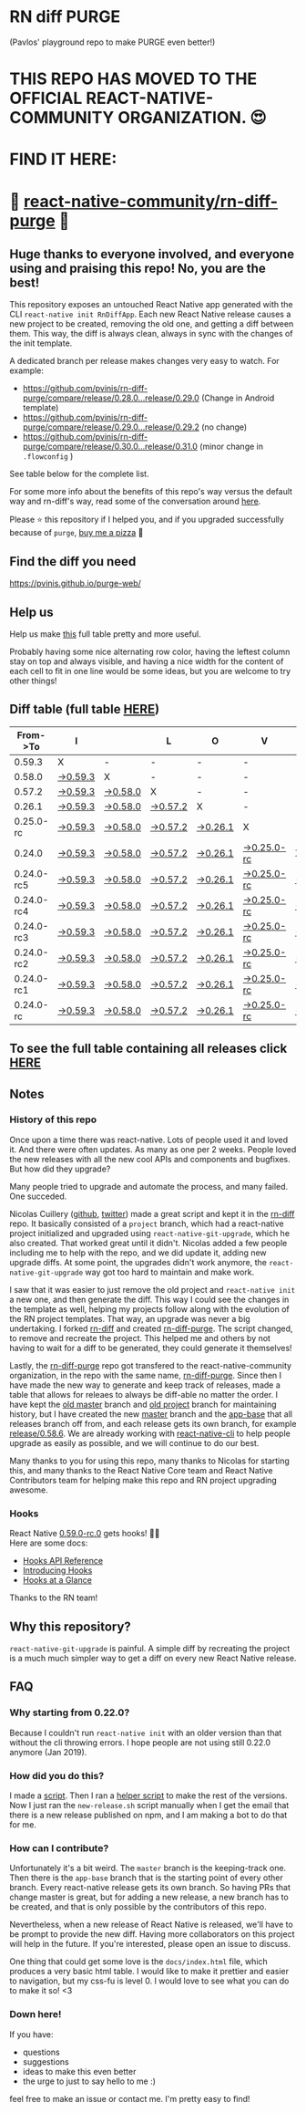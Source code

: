# RN diff PURGE
(Pavlos' playground repo to make PURGE even better!)

# THIS REPO HAS MOVED TO THE OFFICIAL REACT-NATIVE-COMMUNITY ORGANIZATION. 😍
# FIND IT HERE:  
# 💪 [react-native-community/rn-diff-purge](https://github.com/react-native-community/rn-diff-purge) 🎉
## Huge thanks to everyone involved, and everyone using and praising this repo! No, you are the best!

This repository exposes an untouched React Native app generated with the CLI
`react-native init RnDiffApp`. Each new React Native release causes a new project to be created, removing the old one, and getting a diff between them. This way, the diff is always clean, always in sync with the changes of the init template.

A dedicated branch per release makes changes very easy
to watch. For example:

* https://github.com/pvinis/rn-diff-purge/compare/release/0.28.0...release/0.29.0
(Change in Android template)
* https://github.com/pvinis/rn-diff-purge/compare/release/0.29.0...release/0.29.2
(no change)
* https://github.com/pvinis/rn-diff-purge/compare/release/0.30.0...release/0.31.0
(minor change in `.flowconfig` )

See table below for the complete list.

For some more info about the benefits of this repo's way versus the default way and rn-diff's way, read some of the conversation around [here](https://github.com/react-native-community/discussions-and-proposals/issues/68#issuecomment-452227478).

Please :star: this repository if I helped you, and if you upgraded successfully because of `purge`, [buy me a pizza](https://www.buymeacoffee.com/DGWwHVZ4s) :pizza:

## Find the diff you need
https://pvinis.github.io/purge-web/

## Help us
Help us make [this](https://pvinis.github.io/rn-diff-purge) full table pretty and more useful.

Probably having some nice alternating row color, having the leftest column stay on top and always visible, and having a nice width for the content of each cell to fit in one line would be some ideas, but you are welcome to try other things!

## Diff table (full table [HERE](https://pvinis.github.io/rn-diff-purge))

| From->To   | I                                                                                              |                                                                                                | L                                                                                              | O                                                                                              | V                                                                                                    | E                                                                                              |                                                                                                        | D                                                                                                      | I                                                                                                      | F                                                                                                      | F                                                                                                     | S   |
| ---------- | ---------------------------------------------------------------------------------------------- | ---------------------------------------------------------------------------------------------- | ---------------------------------------------------------------------------------------------- | ---------------------------------------------------------------------------------------------- | ---------------------------------------------------------------------------------------------------- | ---------------------------------------------------------------------------------------------- | ------------------------------------------------------------------------------------------------------ | ------------------------------------------------------------------------------------------------------ | ------------------------------------------------------------------------------------------------------ | ------------------------------------------------------------------------------------------------------ | ----------------------------------------------------------------------------------------------------- | --- |
| 0.59.3     | X                                                                                              | -                                                                                              | -                                                                                              | -                                                                                              | -                                                                                                    | -                                                                                              | -                                                                                                      | -                                                                                                      | -                                                                                                      | -                                                                                                      | -                                                                                                     | -   |
| 0.58.0     | [->0.59.3](https://github.com/pvinis/rn-diff-purge/compare/release/0.58.0..release/0.59.3)     | X                                                                                              | -                                                                                              | -                                                                                              | -                                                                                                    | -                                                                                              | -                                                                                                      | -                                                                                                      | -                                                                                                      | -                                                                                                      | -                                                                                                     | -   |
| 0.57.2     | [->0.59.3](https://github.com/pvinis/rn-diff-purge/compare/release/0.57.2..release/0.59.3)     | [->0.58.0](https://github.com/pvinis/rn-diff-purge/compare/release/0.57.2..release/0.58.0)     | X                                                                                              | -                                                                                              | -                                                                                                    | -                                                                                              | -                                                                                                      | -                                                                                                      | -                                                                                                      | -                                                                                                      | -                                                                                                     | -   |
| 0.26.1     | [->0.59.3](https://github.com/pvinis/rn-diff-purge/compare/release/0.26.1..release/0.59.3)     | [->0.58.0](https://github.com/pvinis/rn-diff-purge/compare/release/0.26.1..release/0.58.0)     | [->0.57.2](https://github.com/pvinis/rn-diff-purge/compare/release/0.26.1..release/0.57.2)     | X                                                                                              | -                                                                                                    | -                                                                                              | -                                                                                                      | -                                                                                                      | -                                                                                                      | -                                                                                                      | -                                                                                                     | -   |
| 0.25.0-rc  | [->0.59.3](https://github.com/pvinis/rn-diff-purge/compare/release/0.25.0-rc..release/0.59.3)  | [->0.58.0](https://github.com/pvinis/rn-diff-purge/compare/release/0.25.0-rc..release/0.58.0)  | [->0.57.2](https://github.com/pvinis/rn-diff-purge/compare/release/0.25.0-rc..release/0.57.2)  | [->0.26.1](https://github.com/pvinis/rn-diff-purge/compare/release/0.25.0-rc..release/0.26.1)  | X                                                                                                    | -                                                                                              | -                                                                                                      | -                                                                                                      | -                                                                                                      | -                                                                                                      | -                                                                                                     | -   |
| 0.24.0     | [->0.59.3](https://github.com/pvinis/rn-diff-purge/compare/release/0.24.0..release/0.59.3)     | [->0.58.0](https://github.com/pvinis/rn-diff-purge/compare/release/0.24.0..release/0.58.0)     | [->0.57.2](https://github.com/pvinis/rn-diff-purge/compare/release/0.24.0..release/0.57.2)     | [->0.26.1](https://github.com/pvinis/rn-diff-purge/compare/release/0.24.0..release/0.26.1)     | [->0.25.0-rc](https://github.com/pvinis/rn-diff-purge/compare/release/0.24.0..release/0.25.0-rc)     | X                                                                                              | -                                                                                                      | -                                                                                                      | -                                                                                                      | -                                                                                                      | -                                                                                                     | -   |
| 0.24.0-rc5 | [->0.59.3](https://github.com/pvinis/rn-diff-purge/compare/release/0.24.0-rc5..release/0.59.3) | [->0.58.0](https://github.com/pvinis/rn-diff-purge/compare/release/0.24.0-rc5..release/0.58.0) | [->0.57.2](https://github.com/pvinis/rn-diff-purge/compare/release/0.24.0-rc5..release/0.57.2) | [->0.26.1](https://github.com/pvinis/rn-diff-purge/compare/release/0.24.0-rc5..release/0.26.1) | [->0.25.0-rc](https://github.com/pvinis/rn-diff-purge/compare/release/0.24.0-rc5..release/0.25.0-rc) | [->0.24.0](https://github.com/pvinis/rn-diff-purge/compare/release/0.24.0-rc5..release/0.24.0) | X                                                                                                      | -                                                                                                      | -                                                                                                      | -                                                                                                      | -                                                                                                     | -   |
| 0.24.0-rc4 | [->0.59.3](https://github.com/pvinis/rn-diff-purge/compare/release/0.24.0-rc4..release/0.59.3) | [->0.58.0](https://github.com/pvinis/rn-diff-purge/compare/release/0.24.0-rc4..release/0.58.0) | [->0.57.2](https://github.com/pvinis/rn-diff-purge/compare/release/0.24.0-rc4..release/0.57.2) | [->0.26.1](https://github.com/pvinis/rn-diff-purge/compare/release/0.24.0-rc4..release/0.26.1) | [->0.25.0-rc](https://github.com/pvinis/rn-diff-purge/compare/release/0.24.0-rc4..release/0.25.0-rc) | [->0.24.0](https://github.com/pvinis/rn-diff-purge/compare/release/0.24.0-rc4..release/0.24.0) | [->0.24.0-rc5](https://github.com/pvinis/rn-diff-purge/compare/release/0.24.0-rc4..release/0.24.0-rc5) | X                                                                                                      | -                                                                                                      | -                                                                                                      | -                                                                                                     | -   |
| 0.24.0-rc3 | [->0.59.3](https://github.com/pvinis/rn-diff-purge/compare/release/0.24.0-rc3..release/0.59.3) | [->0.58.0](https://github.com/pvinis/rn-diff-purge/compare/release/0.24.0-rc3..release/0.58.0) | [->0.57.2](https://github.com/pvinis/rn-diff-purge/compare/release/0.24.0-rc3..release/0.57.2) | [->0.26.1](https://github.com/pvinis/rn-diff-purge/compare/release/0.24.0-rc3..release/0.26.1) | [->0.25.0-rc](https://github.com/pvinis/rn-diff-purge/compare/release/0.24.0-rc3..release/0.25.0-rc) | [->0.24.0](https://github.com/pvinis/rn-diff-purge/compare/release/0.24.0-rc3..release/0.24.0) | [->0.24.0-rc5](https://github.com/pvinis/rn-diff-purge/compare/release/0.24.0-rc3..release/0.24.0-rc5) | [->0.24.0-rc4](https://github.com/pvinis/rn-diff-purge/compare/release/0.24.0-rc3..release/0.24.0-rc4) | X                                                                                                      | -                                                                                                      | -                                                                                                     | -   |
| 0.24.0-rc2 | [->0.59.3](https://github.com/pvinis/rn-diff-purge/compare/release/0.24.0-rc2..release/0.59.3) | [->0.58.0](https://github.com/pvinis/rn-diff-purge/compare/release/0.24.0-rc2..release/0.58.0) | [->0.57.2](https://github.com/pvinis/rn-diff-purge/compare/release/0.24.0-rc2..release/0.57.2) | [->0.26.1](https://github.com/pvinis/rn-diff-purge/compare/release/0.24.0-rc2..release/0.26.1) | [->0.25.0-rc](https://github.com/pvinis/rn-diff-purge/compare/release/0.24.0-rc2..release/0.25.0-rc) | [->0.24.0](https://github.com/pvinis/rn-diff-purge/compare/release/0.24.0-rc2..release/0.24.0) | [->0.24.0-rc5](https://github.com/pvinis/rn-diff-purge/compare/release/0.24.0-rc2..release/0.24.0-rc5) | [->0.24.0-rc4](https://github.com/pvinis/rn-diff-purge/compare/release/0.24.0-rc2..release/0.24.0-rc4) | [->0.24.0-rc3](https://github.com/pvinis/rn-diff-purge/compare/release/0.24.0-rc2..release/0.24.0-rc3) | X                                                                                                      | -                                                                                                     | -   |
| 0.24.0-rc1 | [->0.59.3](https://github.com/pvinis/rn-diff-purge/compare/release/0.24.0-rc1..release/0.59.3) | [->0.58.0](https://github.com/pvinis/rn-diff-purge/compare/release/0.24.0-rc1..release/0.58.0) | [->0.57.2](https://github.com/pvinis/rn-diff-purge/compare/release/0.24.0-rc1..release/0.57.2) | [->0.26.1](https://github.com/pvinis/rn-diff-purge/compare/release/0.24.0-rc1..release/0.26.1) | [->0.25.0-rc](https://github.com/pvinis/rn-diff-purge/compare/release/0.24.0-rc1..release/0.25.0-rc) | [->0.24.0](https://github.com/pvinis/rn-diff-purge/compare/release/0.24.0-rc1..release/0.24.0) | [->0.24.0-rc5](https://github.com/pvinis/rn-diff-purge/compare/release/0.24.0-rc1..release/0.24.0-rc5) | [->0.24.0-rc4](https://github.com/pvinis/rn-diff-purge/compare/release/0.24.0-rc1..release/0.24.0-rc4) | [->0.24.0-rc3](https://github.com/pvinis/rn-diff-purge/compare/release/0.24.0-rc1..release/0.24.0-rc3) | [->0.24.0-rc2](https://github.com/pvinis/rn-diff-purge/compare/release/0.24.0-rc1..release/0.24.0-rc2) | X                                                                                                     | -   |
| 0.24.0-rc  | [->0.59.3](https://github.com/pvinis/rn-diff-purge/compare/release/0.24.0-rc..release/0.59.3)  | [->0.58.0](https://github.com/pvinis/rn-diff-purge/compare/release/0.24.0-rc..release/0.58.0)  | [->0.57.2](https://github.com/pvinis/rn-diff-purge/compare/release/0.24.0-rc..release/0.57.2)  | [->0.26.1](https://github.com/pvinis/rn-diff-purge/compare/release/0.24.0-rc..release/0.26.1)  | [->0.25.0-rc](https://github.com/pvinis/rn-diff-purge/compare/release/0.24.0-rc..release/0.25.0-rc)  | [->0.24.0](https://github.com/pvinis/rn-diff-purge/compare/release/0.24.0-rc..release/0.24.0)  | [->0.24.0-rc5](https://github.com/pvinis/rn-diff-purge/compare/release/0.24.0-rc..release/0.24.0-rc5)  | [->0.24.0-rc4](https://github.com/pvinis/rn-diff-purge/compare/release/0.24.0-rc..release/0.24.0-rc4)  | [->0.24.0-rc3](https://github.com/pvinis/rn-diff-purge/compare/release/0.24.0-rc..release/0.24.0-rc3)  | [->0.24.0-rc2](https://github.com/pvinis/rn-diff-purge/compare/release/0.24.0-rc..release/0.24.0-rc2)  | [->0.24.0-rc1](https://github.com/pvinis/rn-diff-purge/compare/release/0.24.0-rc..release/0.24.0-rc1) | X   |

## To see the full table containing all releases click [HERE](https://pvinis.github.io/rn-diff-purge)

## Notes

### History of this repo

Once upon a time there was react-native. Lots of people used it and loved it. And there were often updates. As many as one per 2 weeks. People loved the new releases with all the new cool APIs and components and bugfixes. But how did they upgrade?

Many people tried to upgrade and automate the process, and many failed. One succeded.

Nicolas Cuillery ([github](https://github.com/ncuillery), [twitter](https://twitter.com/ncuillery)) made a great script and kept it in the [rn-diff](https://github.com/ncuillery/rn-diff) repo. It basically consisted of a `project` branch, which had a react-native project initialized and upgraded using `react-native-git-upgrade`, which he also created. That worked great until it didn't. Nicolas added a few people including me to help with the repo, and we did update it, adding new upgrade diffs. At some point, the upgrades didn't work anymore, the `react-native-git-upgrade` way got too hard to maintain and make work.

I saw that it was easier to just remove the old project and `react-native init` a new one, and then generate the diff. This way I could see the changes in the template as well, helping my projects follow along with the evolution of the RN project templates. That way, an upgrade was never a big undertaking. I forked [rn-diff](https://github.com/ncuillery/rn-diff) and created [rn-diff-purge](https://github.com/pvinis/rn-diff-purge). The script changed, to remove and recreate the project. This helped me and others by not having to wait for a diff to be generated, they could generate it themselves!

Lastly, the [rn-diff-purge](https://github.com/pvinis/rn-diff-purge) repo got transfered to the react-native-community organization, in the repo with the same name, [rn-diff-purge](https://github.com/react-native-community/rn-diff-purge). Since then I have made the new way to generate and keep track of releases, made a table that allows for releaes to always be diff-able no matter the order. I have kept the [old master](https://github.com/pvinis/rn-diff-purge/tree/old/master) branch and [old project](https://github.com/pvinis/rn-diff-purge/tree/old/project) branch for maintaining history, but I have created the new [master](https://github.com/pvinis/rn-diff-purge/tree/master) branch and the [app-base](https://github.com/pvinis/rn-diff-purge/tree/app-base) that all releases branch off from, and each release gets its own branch, for example [release/0.58.6](https://github.com/pvinis/rn-diff-purge/tree/release/0.58.6). We are already working with [react-native-cli](https://github.com/react-native-community/react-native-cli) to help people upgrade as easily as possible, and we will continue to do our best.

Many thanks to you for using this repo, many thanks to Nicolas for starting this, and many thanks to the React Native Core team and React Native Contributors team for helping make this repo and RN project upgrading awesome.

### Hooks
React Native [0.59.0-rc.0](https://github.com/pvinis/rn-diff-purge#version-changes) gets hooks! 🎉🥳  
Here are some docs:
- [Hooks API Reference](https://reactjs.org/docs/hooks-reference.html)
- [Introducing Hooks](https://reactjs.org/docs/hooks-intro.html)
- [Hooks at a Glance](https://reactjs.org/docs/hooks-overview.html)

Thanks to the RN team!

## Why this repository?
`react-native-git-upgrade` is painful. A simple diff by recreating the project is a much much simpler way to get a diff on every new React Native release.

## FAQ

### Why starting from 0.22.0?

Because I couldn't run `react-native init` with an older version than that without the cli throwing errors. I hope people are not using still 0.22.0 anymore (Jan 2019).

### How did you do this?

I made a [script](https://github.com/pvinis/rn-diff-purge/blob/master/new-release.sh). Then I ran a [helper script](https://github.com/pvinis/rn-diff-purge/blob/master/new-release.sh) to make the rest of the versions.
Now I just ran the `new-release.sh` script manually when I get the email that there is a new release published on npm, and I am making a bot to do that for me.

### How can I contribute?

Unfortunately it's a bit weird. The `master` branch is the keeping-track one. Then there is the `app-base` branch that is the starting point of every other branch. Every react-native release gets its own branch. So having PRs that change master is great, but for adding a new release, a new branch has to be created, and that is only possible by the contributors of this repo.

Nevertheless, when a new release of React Native is released, we'll have to be prompt to provide
the new diff. Having more collaborators on this project will help in the future. If you're interested, please open an issue to discuss.

One thing that could get some love is the `docs/index.html` file, which produces a very basic html table. I would like to make it prettier and easier to navigation, but my css-fu is level 0. I would love to see what you can do to make it so! <3

### Down here!

If you have: 
- questions
- suggestions
- ideas to make this even better
- the urge to just to say hello to me :)

feel free to make an issue or contact me. I'm pretty easy to find!
